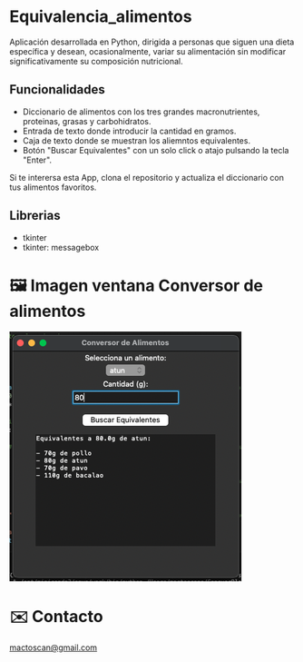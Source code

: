 # Equivalencia_alimentos

Aplicación desarrollada en Python, dirigida a personas que siguen una dieta específica y desean, ocasionalmente, variar su alimentación sin modificar significativamente su composición nutricional.

## Funcionalidades

* Diccionario de alimentos con los tres grandes macronutrientes, proteinas, grasas y carbohidratos.
* Entrada de texto donde introducir la cantidad en gramos.
* Caja de texto donde se muestran los aliemntos equivalentes.
* Botón "Buscar Equivalentes" con un solo click o atajo pulsando la tecla "Enter".

Si te interersa esta App, clona el repositorio y actualiza el diccionario con tus alimentos favoritos.

## Librerias

* tkinter
* tkinter: messagebox

# 🖼️ Imagen ventana Conversor de alimentos
![](alimentos.png)

# ✉️ Contacto
mactoscan@gmail.com
